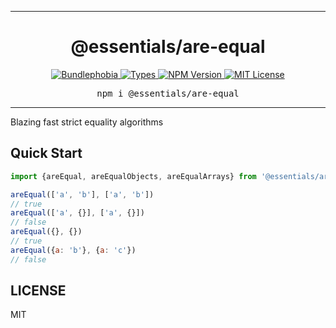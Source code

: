 <hr>
<div align="center">
  <h1 align="center">
    @essentials/are-equal
  </h1>
</div>

<p align="center">
  <a href="https://bundlephobia.com/result?p=@essentials/are-equal">
    <img alt="Bundlephobia" src="https://img.shields.io/bundlephobia/minzip/@essentials/are-equal?style=for-the-badge&labelColor=24292e">
  </a>
  <a aria-label="Types" href="https://www.npmjs.com/package/@essentials/are-equal">
    <img alt="Types" src="https://img.shields.io/npm/types/@essentials/are-equal?style=for-the-badge&labelColor=24292e">
  </a>
  <a aria-label="NPM version" href="https://www.npmjs.com/package/@essentials/are-equal">
    <img alt="NPM Version" src="https://img.shields.io/npm/v/@essentials/are-equal?style=for-the-badge&labelColor=24292e">
  </a>
  <a aria-label="License" href="https://jaredlunde.mit-license.org/">
    <img alt="MIT License" src="https://img.shields.io/npm/l/@essentials/are-equal?style=for-the-badge&labelColor=24292e">
  </a>
</p>

<pre align="center">npm i @essentials/are-equal</pre>
<hr>

Blazing fast strict equality algorithms

## Quick Start

```js
import {areEqual, areEqualObjects, areEqualArrays} from '@essentials/are-equal'

areEqual(['a', 'b'], ['a', 'b'])
// true
areEqual(['a', {}], ['a', {}])
// false
areEqual({}, {})
// true
areEqual({a: 'b'}, {a: 'c'})
// false
```

## LICENSE

MIT
